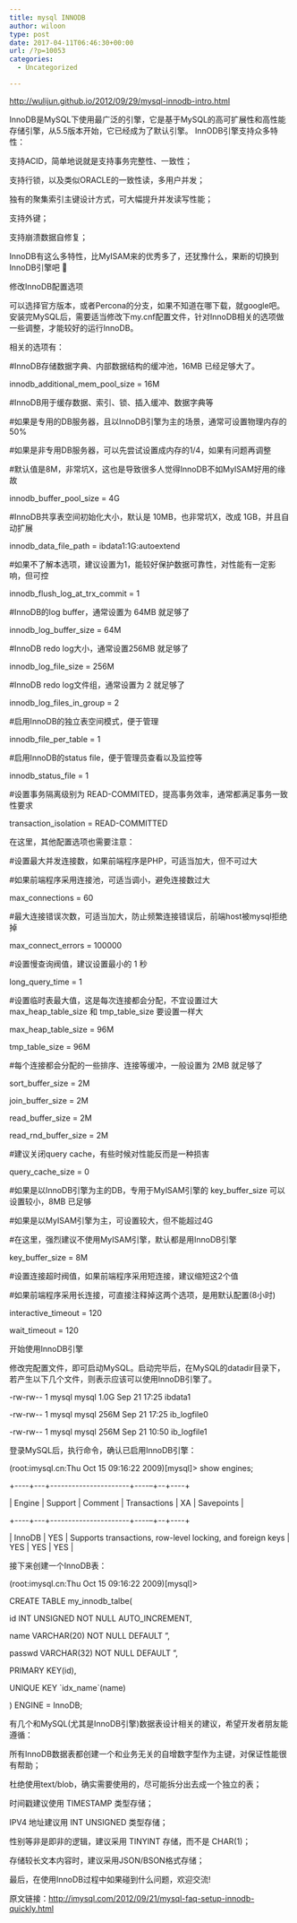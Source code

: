 ```yaml
---
title: mysql INNODB
author: wiloon
type: post
date: 2017-04-11T06:46:30+00:00
url: /?p=10053
categories:
  - Uncategorized

---
```

http://wulijun.github.io/2012/09/29/mysql-innodb-intro.html
  
InnoDB是MySQL下使用最广泛的引擎，它是基于MySQL的高可扩展性和高性能存储引擎，从5.5版本开始，它已经成为了默认引擎。 InnODB引擎支持众多特性：

支持ACID，简单地说就是支持事务完整性、一致性；
  
支持行锁，以及类似ORACLE的一致性读，多用户并发；
  
独有的聚集索引主键设计方式，可大幅提升并发读写性能；
  
支持外键；
  
支持崩溃数据自修复；
  
InnoDB有这么多特性，比MyISAM来的优秀多了，还犹豫什么，果断的切换到InnoDB引擎吧 🙂

修改InnoDB配置选项
  
可以选择官方版本，或者Percona的分支，如果不知道在哪下载，就google吧。安装完MySQL后，需要适当修改下my.cnf配置文件，针对InnoDB相关的选项做 一些调整，才能较好的运行InnoDB。

相关的选项有：

#InnoDB存储数据字典、内部数据结构的缓冲池，16MB 已经足够大了。
  
innodb\_additional\_mem\_pool\_size = 16M

#InnoDB用于缓存数据、索引、锁、插入缓冲、数据字典等
  
#如果是专用的DB服务器，且以InnoDB引擎为主的场景，通常可设置物理内存的50%
  
#如果是非专用DB服务器，可以先尝试设置成内存的1/4，如果有问题再调整
  
#默认值是8M，非常坑X，这也是导致很多人觉得InnoDB不如MyISAM好用的缘故
  
innodb\_buffer\_pool_size = 4G

#InnoDB共享表空间初始化大小，默认是 10MB，也非常坑X，改成 1GB，并且自动扩展
  
innodb\_data\_file_path = ibdata1:1G:autoextend

#如果不了解本选项，建议设置为1，能较好保护数据可靠性，对性能有一定影响，但可控
  
innodb\_flush\_log\_at\_trx_commit = 1

#InnoDB的log buffer，通常设置为 64MB 就足够了
  
innodb\_log\_buffer_size = 64M

#InnoDB redo log大小，通常设置256MB 就足够了
  
innodb\_log\_file_size = 256M

#InnoDB redo log文件组，通常设置为 2 就足够了
  
innodb\_log\_files\_in\_group = 2

#启用InnoDB的独立表空间模式，便于管理
  
innodb\_file\_per_table = 1

#启用InnoDB的status file，便于管理员查看以及监控等
  
innodb\_status\_file = 1

#设置事务隔离级别为 READ-COMMITED，提高事务效率，通常都满足事务一致性要求
  
transaction_isolation = READ-COMMITTED
  
在这里，其他配置选项也需要注意：

#设置最大并发连接数，如果前端程序是PHP，可适当加大，但不可过大
  
#如果前端程序采用连接池，可适当调小，避免连接数过大
  
max_connections = 60

#最大连接错误次数，可适当加大，防止频繁连接错误后，前端host被mysql拒绝掉
  
max\_connect\_errors = 100000

#设置慢查询阀值，建议设置最小的 1 秒
  
long\_query\_time = 1

#设置临时表最大值，这是每次连接都会分配，不宜设置过大 max\_heap\_table\_size 和 tmp\_table_size 要设置一样大
  
max\_heap\_table_size = 96M
  
tmp\_table\_size = 96M

#每个连接都会分配的一些排序、连接等缓冲，一般设置为 2MB 就足够了
  
sort\_buffer\_size = 2M
  
join\_buffer\_size = 2M
  
read\_buffer\_size = 2M
  
read\_rnd\_buffer_size = 2M

#建议关闭query cache，有些时候对性能反而是一种损害
  
query\_cache\_size = 0

#如果是以InnoDB引擎为主的DB，专用于MyISAM引擎的 key\_buffer\_size 可以设置较小，8MB 已足够
  
#如果是以MyISAM引擎为主，可设置较大，但不能超过4G
  
#在这里，强烈建议不使用MyISAM引擎，默认都是用InnoDB引擎
  
key\_buffer\_size = 8M

#设置连接超时阀值，如果前端程序采用短连接，建议缩短这2个值
  
#如果前端程序采用长连接，可直接注释掉这两个选项，是用默认配置(8小时)
  
interactive_timeout = 120
  
wait_timeout = 120

开始使用InnoDB引擎
  
修改完配置文件，即可启动MySQL。启动完毕后，在MySQL的datadir目录下，若产生以下几个文件，则表示应该可以使用InnoDB引擎了。

-rw-rw-- 1 mysql mysql 1.0G Sep 21 17:25 ibdata1
  
-rw-rw-- 1 mysql mysql 256M Sep 21 17:25 ib_logfile0
  
-rw-rw-- 1 mysql mysql 256M Sep 21 10:50 ib_logfile1

登录MySQL后，执行命令，确认已启用InnoDB引擎：

(root:imysql.cn:Thu Oct 15 09:16:22 2009)[mysql]> show engines;
  
+----+---+----------------------+----&#8211;+--+----+
  
| Engine | Support | Comment | Transactions | XA | Savepoints |
  
+----+---+----------------------+----&#8211;+--+----+
  
| InnoDB | YES | Supports transactions, row-level locking, and foreign keys | YES | YES | YES |

接下来创建一个InnoDB表：

(root:imysql.cn:Thu Oct 15 09:16:22 2009)[mysql]>
  
CREATE TABLE my\_innodb\_talbe(
  
id INT UNSIGNED NOT NULL AUTO_INCREMENT,
  
name VARCHAR(20) NOT NULL DEFAULT &#8221;,
  
passwd VARCHAR(32) NOT NULL DEFAULT &#8221;,
  
PRIMARY KEY(id),
  
UNIQUE KEY \`idx_name\`(name)
  
) ENGINE = InnoDB;

有几个和MySQL(尤其是InnoDB引擎)数据表设计相关的建议，希望开发者朋友能遵循：

所有InnoDB数据表都创建一个和业务无关的自增数字型作为主键，对保证性能很有帮助；
  
杜绝使用text/blob，确实需要使用的，尽可能拆分出去成一个独立的表；
  
时间戳建议使用 TIMESTAMP 类型存储；
  
IPV4 地址建议用 INT UNSIGNED 类型存储；
  
性别等非是即非的逻辑，建议采用 TINYINT 存储，而不是 CHAR(1)；
  
存储较长文本内容时，建议采用JSON/BSON格式存储；
  
最后，在使用InnoDB过程中如果碰到什么问题，欢迎交流!

原文链接：http://imysql.com/2012/09/21/mysql-faq-setup-innodb-quickly.html